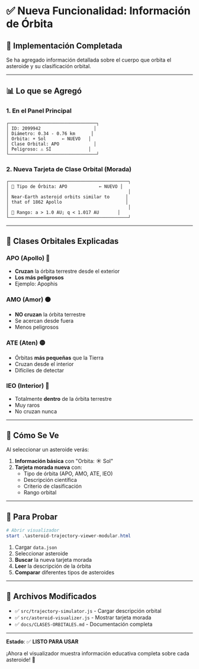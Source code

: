 # ✅ Nueva Funcionalidad: Información de Órbita

## 🎯 Implementación Completada

Se ha agregado información detallada sobre el cuerpo que orbita el asteroide y su clasificación orbital.

---

## 📊 Lo que se Agregó

### 1. En el Panel Principal

```
┌─────────────────────────────────┐
│ ID: 2099942                    │
│ Diámetro: 0.34 - 0.76 km      │
│ Orbita: ☀️ Sol      ← NUEVO   │
│ Clase Orbital: APO             │
│ Peligroso: ⚠️ SÍ              │
└─────────────────────────────────┘
```

### 2. Nueva Tarjeta de Clase Orbital (Morada)

```
┌─────────────────────────────────────────────┐
│ 🌌 Tipo de Órbita: APO            ← NUEVO │
│                                             │
│ Near-Earth asteroid orbits similar to      │
│ that of 1862 Apollo                        │
│                                             │
│ 📐 Rango: a > 1.0 AU; q < 1.017 AU       │
└─────────────────────────────────────────────┘
```

---

## 🌌 Clases Orbitales Explicadas

### APO (Apollo) 🔴
- **Cruzan** la órbita terrestre desde el exterior
- **Los más peligrosos**
- Ejemplo: Apophis

### AMO (Amor) 🟠  
- **NO cruzan** la órbita terrestre
- Se acercan desde fuera
- Menos peligrosos

### ATE (Aten) 🟡
- Órbitas **más pequeñas** que la Tierra
- Cruzan desde el interior
- Difíciles de detectar

### IEO (Interior) 🔵
- Totalmente **dentro** de la órbita terrestre
- Muy raros
- No cruzan nunca

---

## 🎨 Cómo Se Ve

Al seleccionar un asteroide verás:

1. **Información básica** con "Orbita: ☀️ Sol"
2. **Tarjeta morada nueva** con:
   - Tipo de órbita (APO, AMO, ATE, IEO)
   - Descripción científica
   - Criterio de clasificación
   - Rango orbital

---

## 🚀 Para Probar

```powershell
# Abrir visualizador
start .\asteroid-trajectory-viewer-modular.html
```

1. Cargar `data.json`
2. Seleccionar asteroide
3. **Buscar** la nueva tarjeta morada
4. **Leer** la descripción de la órbita
5. **Comparar** diferentes tipos de asteroides

---

## 📝 Archivos Modificados

- ✅ `src/trajectory-simulator.js` - Cargar descripción orbital
- ✅ `src/asteroid-visualizer.js` - Mostrar tarjeta morada
- ✅ `docs/CLASES-ORBITALES.md` - Documentación completa

---

**Estado**: ✅ **LISTO PARA USAR**

¡Ahora el visualizador muestra información educativa completa sobre cada asteroide! 🌟
